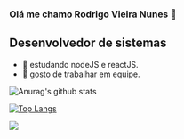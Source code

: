 

### Olá me chamo Rodrigo Vieira Nunes 👋
## Desenvolvedor de sistemas

- 🔭 estudando nodeJS e reactJS.
- 🤝 gosto de trabalhar em equipe. 

![Anurag's github stats](https://github-readme-stats.vercel.app/api?username=rodrigo12663&show_icons=true&theme=radical)


 
[![Top Langs](https://github-readme-stats.vercel.app/api/top-langs/?username=rodrigo12663&layout=compact)](https://github.com/rodrigo12663/github-readme-stats)

 [<img src="https://img.shields.io/badge/linkedin-%230077B5.svg?&style=for-the-badge&logo=linkedin&logoColor=white" />](https://www.linkedin.com/in/rodrigo-vieira-174b931b2/)








